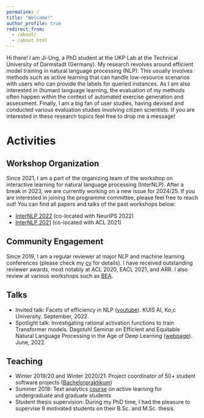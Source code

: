 ```yaml
---
permalink: /
title: "Welcome!"
author_profile: true
redirect_from: 
  - /about/
  - /about.html
---
```


Hi there! I am Ji-Ung, a PhD student at the UKP Lab at the Technical University of Darmstadt (Germany). My research revolves around efficient model training in natural language processing (NLP). This usually involves methods such as active learning that can handle low-resource scenarios with users who can provide the labels for queried instances. As I am also interested in (human) language learning, the evaluation of my methods often happen within the context of automated exercise generation and assessment. Finally, I am a big fan of user studies, having devised and conducted various evaluation studies involving citizen scientists. If you are interested in these research topics feel free to drop me a message! 

Activities
======

Workshop Organization
------
Since 2021, I am a part of the organizing team of the workshop on interactive learning for natural language processing (InterNLP). After a break in 2023, we are currently working on a new issue for 2024/25. If you are interested in joining the programme committee, please feel free to reach out! You can find all papers and talks of the past workshops below: 

* [InterNLP 2022](https://internlp.github.io/2022/index.html) (co-located with NeurIPS 2022)
* [InterNLP 2021](https://sites.google.com/view/internlp2021/home) (co-located with ACL 2021)

Community Engagement
------
Since 2019, I am a regular reviewer at major NLP and machine learning conferences (please check my [cv](https://ji-ung-lee.github.io/files/github-cv.pdf) for details). I have received outstanding reviewer awards, most notably at ACL 2020, EACL 2021, and ARR. I also review at various workshops such as [BEA](https://sig-edu.org/bea/).

Talks
------
* Invited talk: Facets of efficiency in NLP ([youtube](https://www.youtube.com/watch?v=Q6vs2nc2-HA)). KUIS AI, Ko¸c University. September, 2022.
* Spotlight talk: Investigating rational activation functions to train Transformer models. Dagstuhl Seminar on Efficient and Equitable Natural Language Processing in the Age of Deep Learning ([webpage](https://www.dagstuhl.de/en/seminars/seminar-calendar/seminar-details/22232)). June, 2022.

Teaching
------
* Winter 2019/20 and Winter 2020/21: Project coordinator of 50+ student software projects ([Bachelorpraktikum](https://www.informatik.tu-darmstadt.de/studium_fb20/im_studium/studiengaenge_liste/bachelor_praktikum.de.jsp))
* Summer 2018: Text analytics [course](https://www.tucan.tu-darmstadt.de/scripts/mgrqispi.dll?APPNAME=CampusNet&PRGNAME=COURSEDETAILS&ARGUMENTS=-N000000000000002,-N000608,-N0,-N365583171866414,-N365583171891415,-N0,-N0,-N0) on active learning for undergraduate and graduate students
* Student thesis supervision: During my PhD time, I had the pleasure to supervise 9 motivated students on their B.Sc. and M.Sc. thesis. 